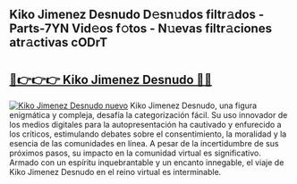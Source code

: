 ## Kiko Jimenez Desnudo D𝚎sn𝚞dos filtr𝚊dos - Parts-7YN Vid𝚎os f𝚘tos - N𝚞evas filtr𝚊ciones atr𝚊ctivas cODrT

# <h2><a href="http://mb33k3e.tromn.icu/?c=Kiko+Jimenez+Desnudo">🔗👉👉👉 Kiko Jimenez Desnudo 🔗🔗</a></h2>

[![Kiko Jimenez Desnudo nuevo](https://i.imgur.com/pEAQMta.gif)](http://mb33k3e.tromn.icu/?c=Kiko+Jimenez+Desnudo)
Kiko Jimenez Desnudo, una figura enigmática y compleja, desafía la categorización fácil. Su uso innovador de los medios digitales para la autopresentación ha cautivado y enfurecido a los críticos, estimulando debates sobre el consentimiento, la moralidad y la esencia de las comunidades en línea. A pesar de la incertidumbre de sus próximos pasos, su impacto en la comunidad virtual es significativo. Armado con un espíritu inquebrantable y un encanto innegable, el viaje de Kiko Jimenez Desnudo en el reino virtual es interminable.

